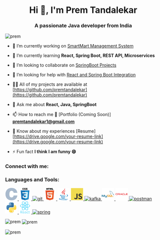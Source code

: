 <h1 align="center">Hi 👋, I'm Prem Tandalekar</h1>
<h3 align="center">A passionate Java developer from India</h3>

<p align="left"> <img src="https://komarev.com/ghpvc/?username=prem&label=Profile%20views&color=0e75b6&style=flat" alt="prem" /> </p>

- 🔭 I’m currently working on [SmartMart Management System](https://github.com/premtandalekar/smartmart-management-system)

- 🌱 I’m currently learning **React, Spring Boot, REST API, Microservices**

- 👯 I’m looking to collaborate on [SpringBoot Projects](https://github.com/premtandalekar)

- 🤝 I’m looking for help with [React and Spring Boot Integration](https://github.com/premtandalekar)

- 👨‍💻 All of my projects are available at [https://github.com/premtandalekar](https://github.com/premtandalekar)

- 💬 Ask me about **React, Java, SpringBoot**

- 📫 How to reach me 🔗 [Portfolio (Coming Soon)] **premtandalekar1@gmail.com**

- 📄 Know about my experiences [Resume] [https://drive.google.com/your-resume-link](https://drive.google.com/your-resume-link)

- ⚡ Fun fact **I think I am funny 😄**

<h3 align="left">Connect with me:</h3>
<p align="left">
</p>

<h3 align="left">Languages and Tools:</h3>
<p align="left"> <a href="https://www.cprogramming.com/" target="_blank" rel="noreferrer"> <img src="https://raw.githubusercontent.com/devicons/devicon/master/icons/c/c-original.svg" alt="c" width="40" height="40"/> </a> <a href="https://www.w3schools.com/css/" target="_blank" rel="noreferrer"> <img src="https://raw.githubusercontent.com/devicons/devicon/master/icons/css3/css3-original-wordmark.svg" alt="css3" width="40" height="40"/> </a> <a href="https://git-scm.com/" target="_blank" rel="noreferrer"> <img src="https://www.vectorlogo.zone/logos/git-scm/git-scm-icon.svg" alt="git" width="40" height="40"/> </a> <a href="https://www.w3.org/html/" target="_blank" rel="noreferrer"> <img src="https://raw.githubusercontent.com/devicons/devicon/master/icons/html5/html5-original-wordmark.svg" alt="html5" width="40" height="40"/> </a> <a href="https://www.java.com" target="_blank" rel="noreferrer"> <img src="https://raw.githubusercontent.com/devicons/devicon/master/icons/java/java-original.svg" alt="java" width="40" height="40"/> </a> <a href="https://developer.mozilla.org/en-US/docs/Web/JavaScript" target="_blank" rel="noreferrer"> <img src="https://raw.githubusercontent.com/devicons/devicon/master/icons/javascript/javascript-original.svg" alt="javascript" width="40" height="40"/> </a> <a href="https://kafka.apache.org/" target="_blank" rel="noreferrer"> <img src="https://www.vectorlogo.zone/logos/apache_kafka/apache_kafka-icon.svg" alt="kafka" width="40" height="40"/> </a> <a href="https://www.mysql.com/" target="_blank" rel="noreferrer"> <img src="https://raw.githubusercontent.com/devicons/devicon/master/icons/mysql/mysql-original-wordmark.svg" alt="mysql" width="40" height="40"/> </a> <a href="https://www.oracle.com/" target="_blank" rel="noreferrer"> <img src="https://raw.githubusercontent.com/devicons/devicon/master/icons/oracle/oracle-original.svg" alt="oracle" width="40" height="40"/> </a> <a href="https://postman.com" target="_blank" rel="noreferrer"> <img src="https://www.vectorlogo.zone/logos/getpostman/getpostman-icon.svg" alt="postman" width="40" height="40"/> </a> <a href="https://www.python.org" target="_blank" rel="noreferrer"> <img src="https://raw.githubusercontent.com/devicons/devicon/master/icons/python/python-original.svg" alt="python" width="40" height="40"/> </a> <a href="https://reactjs.org/" target="_blank" rel="noreferrer"> <img src="https://raw.githubusercontent.com/devicons/devicon/master/icons/react/react-original-wordmark.svg" alt="react" width="40" height="40"/> </a> <a href="https://spring.io/" target="_blank" rel="noreferrer"> <img src="https://www.vectorlogo.zone/logos/springio/springio-icon.svg" alt="spring" width="40" height="40"/> </a> </p>

<p><img align="left" src="https://github-readme-stats.vercel.app/api/top-langs?username=prem&show_icons=true&locale=en&layout=compact" alt="prem" /></p>

<p>&nbsp;<img align="center" src="https://github-readme-stats.vercel.app/api?username=prem&show_icons=true&locale=en" alt="prem" /></p>

<p><img align="center" src="https://github-readme-streak-stats.herokuapp.com/?user=prem&" alt="prem" /></p>

